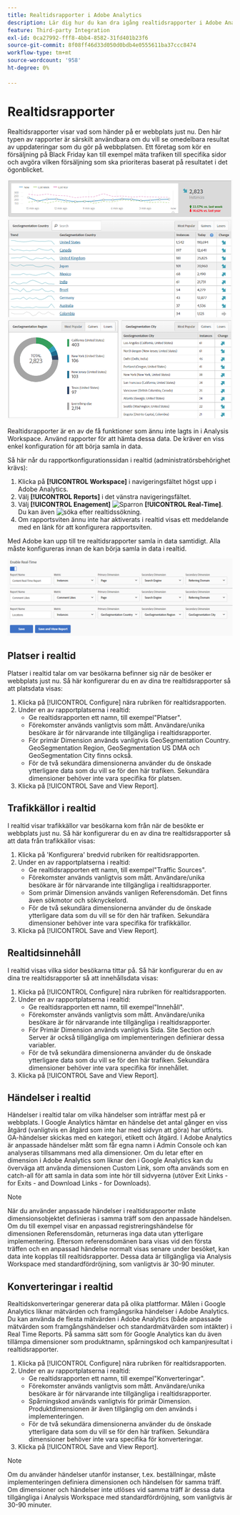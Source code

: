 ```yaml
---
title: Realtidsrapporter i Adobe Analytics
description: Lär dig hur du kan dra igång realtidsrapporter i Adobe Analytics som riktar sig till användare som är mer bekanta med Google Analytics.
feature: Third-party Integration
exl-id: 0ca27992-fff8-4bb4-8582-31fd401b23f6
source-git-commit: 8f08ff46d33d050d0bdb4e0555611ba37ccc8474
workflow-type: tm+mt
source-wordcount: '958'
ht-degree: 0%

---
```


# Realtidsrapporter

Realtidsrapporter visar vad som händer på er webbplats just nu. Den här typen av rapporter är särskilt användbara om du vill se omedelbara resultat av uppdateringar som du gör på webbplatsen. Ett företag som kör en försäljning på Black Friday kan till exempel mäta trafiken till specifika sidor och avgöra vilken försäljning som ska prioriteras baserat på resultatet i det ögonblicket.

![Realtidsrapport](/help/technotes/ga-to-aa/assets/realtime.png)

Realtidsrapporter är en av de få funktioner som ännu inte lagts in i Analysis Workspace. Använd rapporter för att hämta dessa data. De kräver en viss enkel konfiguration för att börja samla in data.

Så här når du rapportkonfigurationssidan i realtid (administratörsbehörighet krävs):

1. Klicka på **[!UICONTROL Workspace]** i navigeringsfältet högst upp i Adobe Analytics.
1. Välj **[!UICONTROL Reports]** i det vänstra navigeringsfältet.
1. Välj **[!UICONTROL Enagement]** ![Sparron](https://spectrum.adobe.com/static/icons/workflow_18/Smock_ChevronRight_18_N.svg) **[!UICONTROL Real-Time]**. Du kan även ![söka](https://spectrum.adobe.com/static/icons/workflow_18/Smock_Search_18_N.svg) efter realtidssökning.
1. Om rapportsviten ännu inte har aktiverats i realtid visas ett meddelande med en länk för att konfigurera rapportsviten.

Med Adobe kan upp till tre realtidsrapporter samla in data samtidigt. Alla måste konfigureras innan de kan börja samla in data i realtid.

![Rapportkonfiguration i realtid](/help/technotes/ga-to-aa/assets/realtime_config.png)

## Platser i realtid

Platser i realtid talar om var besökarna befinner sig när de besöker er webbplats just nu. Så här konfigurerar du en av dina tre realtidsrapporter så att platsdata visas:

1. Klicka på [!UICONTROL Configure] nära rubriken för realtidsrapporten.
2. Under en av rapportplatserna i realtid:
   * Ge realtidsrapporten ett namn, till exempel&quot;Platser&quot;.
   * Förekomster används vanligtvis som mått. Användare/unika besökare är för närvarande inte tillgängliga i realtidsrapporter.
   * För primär Dimension används vanligtvis GeoSegmentation Country. GeoSegmentation Region, GeoSegmentation US DMA och GeoSegmentation City finns också.
   * För de två sekundära dimensionerna använder du de önskade ytterligare data som du vill se för den här trafiken. Sekundära dimensioner behöver inte vara specifika för platsen.
3. Klicka på [!UICONTROL Save and View Report].

## Trafikkällor i realtid

I realtid visar trafikkällor var besökarna kom från när de besökte er webbplats just nu. Så här konfigurerar du en av dina tre realtidsrapporter så att data från trafikkällor visas:

1. Klicka på &#39;Konfigurera&#39; bredvid rubriken för realtidsrapporten.
2. Under en av rapportplatserna i realtid:
   * Ge realtidsrapporten ett namn, till exempel&quot;Traffic Sources&quot;.
   * Förekomster används vanligtvis som mått. Användare/unika besökare är för närvarande inte tillgängliga i realtidsrapporter.
   * Som primär Dimension används vanligen Referensdomän. Det finns även sökmotor och söknyckelord.
   * För de två sekundära dimensionerna använder du de önskade ytterligare data som du vill se för den här trafiken. Sekundära dimensioner behöver inte vara specifika för trafikkällor.
3. Klicka på [!UICONTROL Save and View Report].

## Realtidsinnehåll

I realtid visas vilka sidor besökarna tittar på. Så här konfigurerar du en av dina tre realtidsrapporter så att innehållsdata visas:

1. Klicka på [!UICONTROL Configure] nära rubriken för realtidsrapporten.
2. Under en av rapportplatserna i realtid:
   * Ge realtidsrapporten ett namn, till exempel&quot;Innehåll&quot;.
   * Förekomster används vanligtvis som mått. Användare/unika besökare är för närvarande inte tillgängliga i realtidsrapporter.
   * För Primär Dimension används vanligtvis Sida. Site Section och Server är också tillgängliga om implementeringen definierar dessa variabler.
   * För de två sekundära dimensionerna använder du de önskade ytterligare data som du vill se för den här trafiken. Sekundära dimensioner behöver inte vara specifika för innehållet.
3. Klicka på [!UICONTROL Save and View Report].

## Händelser i realtid

Händelser i realtid talar om vilka händelser som inträffar mest på er webbplats. I Google Analytics hämtar en händelse det antal gånger en viss åtgärd (vanligtvis en åtgärd som inte har med sidvyn att göra) har utförts. GA-händelser skickas med en kategori, etikett och åtgärd. I Adobe Analytics är anpassade händelser mått som får egna namn i Admin Console och kan analyseras tillsammans med alla dimensioner. Om du letar efter en dimension i Adobe Analytics som liknar den i Google Analytics kan du överväga att använda dimensionen Custom Link, som ofta används som en catch-all för att samla in data som inte hör till sidvyerna (utöver Exit Links - for Exits - and Download Links - for Downloads).

>[!NOTE]
>
>När du använder anpassade händelser i realtidsrapporter måste dimensionsobjektet definieras i samma träff som den anpassade händelsen. Om du till exempel visar en anpassad registreringshändelse för dimensionen Referensdomän, returneras inga data utan ytterligare implementering. Eftersom referensdomänen bara visas vid den första träffen och en anpassad händelse normalt visas senare under besöket, kan data inte kopplas till realtidsrapporter. Dessa data är tillgängliga via Analysis Workspace med standardfördröjning, som vanligtvis är 30-90 minuter.

## Konverteringar i realtid

Realtidskonverteringar genererar data på olika plattformar. Målen i Google Analytics liknar mätvärden och framgångsrika händelser i Adobe Analytics. Du kan använda de flesta mätvärden i Adobe Analytics (både anpassade mätvärden som framgångshändelser och standardmätvärden som intäkter) i Real Time Reports. På samma sätt som för Google Analytics kan du även tillämpa dimensioner som produktnamn, spårningskod och kampanjresultat i realtidsrapporter.

1. Klicka på [!UICONTROL Configure] nära rubriken för realtidsrapporten.
2. Under en av rapportplatserna i realtid:
   * Ge realtidsrapporten ett namn, till exempel&quot;Konverteringar&quot;.
   * Förekomster används vanligtvis som mått. Användare/unika besökare är för närvarande inte tillgängliga i realtidsrapporter.
   * Spårningskod används vanligtvis för primär Dimension. Produktdimensionen är även tillgänglig om den används i implementeringen.
   * För de två sekundära dimensionerna använder du de önskade ytterligare data som du vill se för den här trafiken. Sekundära dimensioner behöver inte vara specifika för konverteringar.
3. Klicka på [!UICONTROL Save and View Report].

>[!NOTE]
>
>Om du använder händelser utanför instanser, t.ex. beställningar, måste implementeringen definiera dimensionen och händelsen för samma träff. Om dimensioner och händelser inte utlöses vid samma träff är dessa data tillgängliga i Analysis Workspace med standardfördröjning, som vanligtvis är 30-90 minuter.
